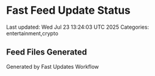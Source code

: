 # Fast Feed Update Status
Last updated: Wed Jul 23 13:24:03 UTC 2025
Categories: entertainment,crypto

## Feed Files Generated

Generated by Fast Updates Workflow
